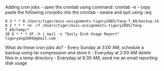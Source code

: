 Adding cron jobs
	- open the crontab using command: crontab -e
	- copy paste the following cronjobs into the crontab
	- swave and quit using :wq

	0 3 * * 0 /Users/tiger/mini-assignments-tigery2005/Yang-T_A9/backup.sh
	0 2 * * * rm -rf /Users/tiger/mini-assignments-tigery2005/Yang-T_A9/temp/*
	30 8 * * * df -h | mail -s "Daily Disk Usage Report" tigeryang2005@gmail.com

What do these cron jobs do?
	- Every Sunday at 3:00 AM, schedule a backup using tar compression and store it
	- Everyday at 2:00 AM delete files in a temp directory
	- Everyday at 8:30 AM, send me an email reporting disk usage
